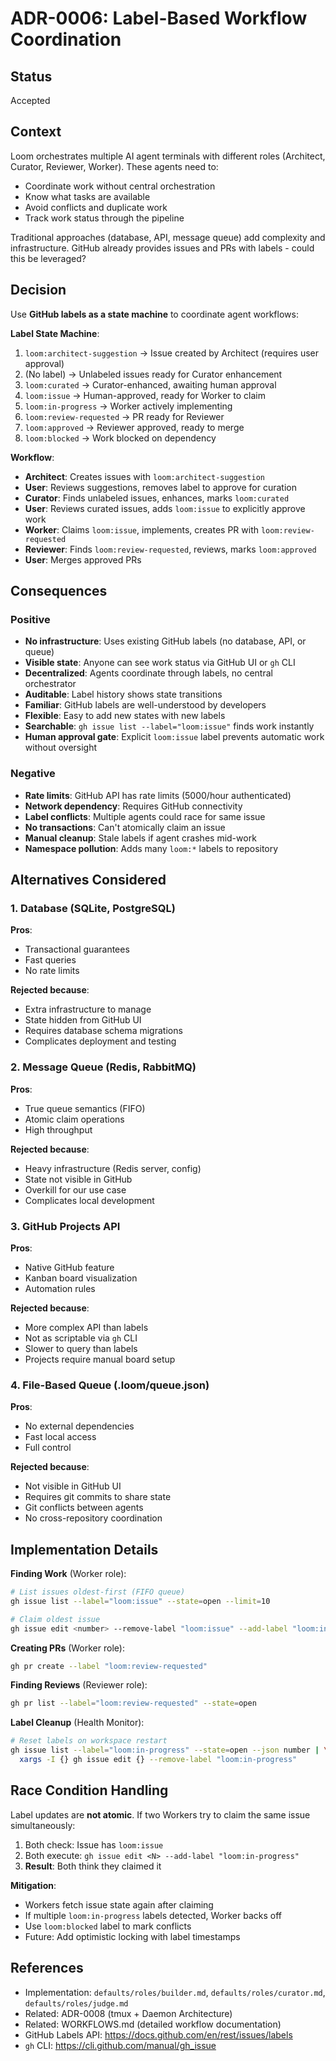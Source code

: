 # ADR-0006: Label-Based Workflow Coordination

## Status

Accepted

## Context

Loom orchestrates multiple AI agent terminals with different roles (Architect, Curator, Reviewer, Worker). These agents need to:

- Coordinate work without central orchestration
- Know what tasks are available
- Avoid conflicts and duplicate work
- Track work status through the pipeline

Traditional approaches (database, API, message queue) add complexity and infrastructure. GitHub already provides issues and PRs with labels - could this be leveraged?

## Decision

Use **GitHub labels as a state machine** to coordinate agent workflows:

**Label State Machine**:
1. `loom:architect-suggestion` → Issue created by Architect (requires user approval)
2. (No label) → Unlabeled issues ready for Curator enhancement
3. `loom:curated` → Curator-enhanced, awaiting human approval
4. `loom:issue` → Human-approved, ready for Worker to claim
5. `loom:in-progress` → Worker actively implementing
6. `loom:review-requested` → PR ready for Reviewer
7. `loom:approved` → Reviewer approved, ready to merge
8. `loom:blocked` → Work blocked on dependency

**Workflow**:
- **Architect**: Creates issues with `loom:architect-suggestion`
- **User**: Reviews suggestions, removes label to approve for curation
- **Curator**: Finds unlabeled issues, enhances, marks `loom:curated`
- **User**: Reviews curated issues, adds `loom:issue` to explicitly approve work
- **Worker**: Claims `loom:issue`, implements, creates PR with `loom:review-requested`
- **Reviewer**: Finds `loom:review-requested`, reviews, marks `loom:approved`
- **User**: Merges approved PRs

## Consequences

### Positive

- **No infrastructure**: Uses existing GitHub labels (no database, API, or queue)
- **Visible state**: Anyone can see work status via GitHub UI or `gh` CLI
- **Decentralized**: Agents coordinate through labels, no central orchestrator
- **Auditable**: Label history shows state transitions
- **Familiar**: GitHub labels are well-understood by developers
- **Flexible**: Easy to add new states with new labels
- **Searchable**: `gh issue list --label="loom:issue"` finds work instantly
- **Human approval gate**: Explicit `loom:issue` label prevents automatic work without oversight

### Negative

- **Rate limits**: GitHub API has rate limits (5000/hour authenticated)
- **Network dependency**: Requires GitHub connectivity
- **Label conflicts**: Multiple agents could race for same issue
- **No transactions**: Can't atomically claim an issue
- **Manual cleanup**: Stale labels if agent crashes mid-work
- **Namespace pollution**: Adds many `loom:*` labels to repository

## Alternatives Considered

### 1. Database (SQLite, PostgreSQL)

**Pros**:
- Transactional guarantees
- Fast queries
- No rate limits

**Rejected because**:
- Extra infrastructure to manage
- State hidden from GitHub UI
- Requires database schema migrations
- Complicates deployment and testing

### 2. Message Queue (Redis, RabbitMQ)

**Pros**:
- True queue semantics (FIFO)
- Atomic claim operations
- High throughput

**Rejected because**:
- Heavy infrastructure (Redis server, config)
- State not visible in GitHub
- Overkill for our use case
- Complicates local development

### 3. GitHub Projects API

**Pros**:
- Native GitHub feature
- Kanban board visualization
- Automation rules

**Rejected because**:
- More complex API than labels
- Not as scriptable via `gh` CLI
- Slower to query than labels
- Projects require manual board setup

### 4. File-Based Queue (.loom/queue.json)

**Pros**:
- No external dependencies
- Fast local access
- Full control

**Rejected because**:
- Not visible in GitHub UI
- Requires git commits to share state
- Git conflicts between agents
- No cross-repository coordination

## Implementation Details

**Finding Work** (Worker role):
```bash
# List issues oldest-first (FIFO queue)
gh issue list --label="loom:issue" --state=open --limit=10

# Claim oldest issue
gh issue edit <number> --remove-label "loom:issue" --add-label "loom:in-progress"
```

**Creating PRs** (Worker role):
```bash
gh pr create --label "loom:review-requested"
```

**Finding Reviews** (Reviewer role):
```bash
gh pr list --label="loom:review-requested" --state=open
```

**Label Cleanup** (Health Monitor):
```bash
# Reset labels on workspace restart
gh issue list --label="loom:in-progress" --state=open --json number | \
  xargs -I {} gh issue edit {} --remove-label "loom:in-progress"
```

## Race Condition Handling

Label updates are **not atomic**. If two Workers try to claim the same issue simultaneously:

1. Both check: Issue has `loom:issue`
2. Both execute: `gh issue edit <N> --add-label "loom:in-progress"`
3. **Result**: Both think they claimed it

**Mitigation**:
- Workers fetch issue state again after claiming
- If multiple `loom:in-progress` labels detected, Worker backs off
- Use `loom:blocked` label to mark conflicts
- Future: Add optimistic locking with label timestamps

## References

- Implementation: `defaults/roles/builder.md`, `defaults/roles/curator.md`, `defaults/roles/judge.md`
- Related: ADR-0008 (tmux + Daemon Architecture)
- Related: WORKFLOWS.md (detailed workflow documentation)
- GitHub Labels API: https://docs.github.com/en/rest/issues/labels
- `gh` CLI: https://cli.github.com/manual/gh_issue
